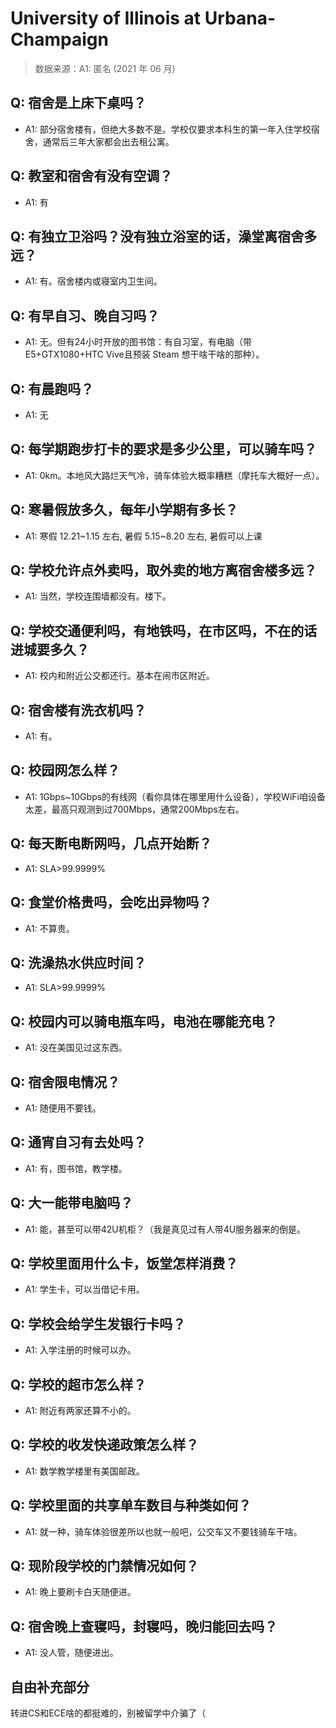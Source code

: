 # University of Illinois at Urbana-Champaign

> 数据来源：A1: 匿名 (2021 年 06 月)

## Q: 宿舍是上床下桌吗？

- A1: 部分宿舍楼有，但绝大多数不是。学校仅要求本科生的第一年入住学校宿舍，通常后三年大家都会出去租公寓。

## Q: 教室和宿舍有没有空调？

- A1: 有

## Q: 有独立卫浴吗？没有独立浴室的话，澡堂离宿舍多远？

- A1: 有。宿舍楼内或寝室内卫生间。

## Q: 有早自习、晚自习吗？

- A1: 无。但有24小时开放的图书馆：有自习室，有电脑（带E5+GTX1080+HTC Vive且预装 Steam 想干啥干啥的那种）。

## Q: 有晨跑吗？

- A1: 无

## Q: 每学期跑步打卡的要求是多少公里，可以骑车吗？

- A1: 0km。本地风大路烂天气冷，骑车体验大概率糟糕（摩托车大概好一点）。

## Q: 寒暑假放多久，每年小学期有多长？

- A1: 寒假 12.21\~1.15 左右, 暑假 5.15\~8.20 左右, 暑假可以上课

## Q: 学校允许点外卖吗，取外卖的地方离宿舍楼多远？

- A1: 当然，学校连围墙都没有。楼下。

## Q: 学校交通便利吗，有地铁吗，在市区吗，不在的话进城要多久？

- A1: 校内和附近公交都还行。基本在闹市区附近。

## Q: 宿舍楼有洗衣机吗？

- A1: 有。

## Q: 校园网怎么样？

- A1: 1Gbps\~10Gbps的有线网（看你具体在哪里用什么设备），学校WiFi咱设备太差，最高只观测到过700Mbps，通常200Mbps左右。

## Q: 每天断电断网吗，几点开始断？

- A1: SLA>99.9999%

## Q: 食堂价格贵吗，会吃出异物吗？

- A1: 不算贵。

## Q: 洗澡热水供应时间？

- A1: SLA>99.9999%

## Q: 校园内可以骑电瓶车吗，电池在哪能充电？

- A1: 没在美国见过这东西。

## Q: 宿舍限电情况？

- A1: 随便用不要钱。

## Q: 通宵自习有去处吗？

- A1: 有，图书馆，教学楼。

## Q: 大一能带电脑吗？

- A1: 能，甚至可以带42U机柜？（我是真见过有人带4U服务器来的倒是。

## Q: 学校里面用什么卡，饭堂怎样消费？

- A1: 学生卡，可以当借记卡用。

## Q: 学校会给学生发银行卡吗？

- A1: 入学注册的时候可以办。

## Q: 学校的超市怎么样？

- A1: 附近有两家还算不小的。

## Q: 学校的收发快递政策怎么样？

- A1: 数学教学楼里有美国邮政。

## Q: 学校里面的共享单车数目与种类如何？

- A1: 就一种，骑车体验很差所以也就一般吧，公交车又不要钱骑车干啥。

## Q: 现阶段学校的门禁情况如何？

- A1: 晚上要刷卡白天随便进。

## Q: 宿舍晚上查寝吗，封寝吗，晚归能回去吗？

- A1: 没人管，随便进出。

## 自由补充部分

转进CS和ECE啥的都挺难的，别被留学中介骗了（